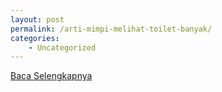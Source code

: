```yaml
---
layout: post
permalink: /arti-mimpi-melihat-toilet-banyak/
categories:
    - Uncategorized
---
```


[Baca Selengkapnya](/04)